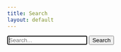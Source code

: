 ```yaml
---
title: Search
layout: default
---
```

<script src="https://unpkg.com/lunr/lunr.js"></script>

<form id="search-form" class="search-form search-form--blocked">
    <input autofocus id="search-field" type="search" placeholder="Search..." />
    <button type="submit" class="mi-button mi-button--primary mi-button--small">Search</button>
</form>

<div id="search-results"></div>

<template id="search-result-template">
    <div class="search-result">
        <a id="sr-link" href=""></a>
        <p id="sr-linktext"></p>
    </div>
</template>

<template id="no-search-results-template">
    <p class="search-results-no-match">
        Your search "<span id="nsr-term"></span>" did not match any documents.
    </p>
</template>

<script>
const searchForm = document.getElementById('search-form');
const searchResultsElement = document.getElementById('search-results');

const search = () => {
    const searchTerm = document.getElementById('search-field').value;

    // Don't search when search term is two characters or less
    if (searchTerm.length < 3) {
        return;
    }

    // Perform search in lunr
    const searchResults = window.searchIdx.search(searchTerm, {
        bool: 'OR',
        expand: true
    });

    searchResultsElement.innerHTML = '';

    if (searchResults.length) {
        searchResults.forEach(addSearchResult);
    } else {
        addNothingFoundMessage(searchTerm);
    }

};

const addSearchResult = searchResult => {
    const template = document.getElementById('search-result-template');
    const searchResultElement = template.content.cloneNode(true);

    const post = window.posts.find(indexedPost => indexedPost.url === searchResult.ref);

    searchResultElement.getElementById('sr-link').innerHTML = post.title
    searchResultElement.getElementById('sr-link').setAttribute('href',searchResult.ref);

    searchResultElement.getElementById('sr-linktext').innerHTML = searchResult.ref;

    searchResultsElement.appendChild(searchResultElement);
};

const addNothingFoundMessage = (searchTerm) => {
    const template = document.getElementById('no-search-results-template');
    const noSearchResultElement = template.content.cloneNode(true);

    noSearchResultElement.getElementById('nsr-term').innerHTML = searchTerm;

    searchResultsElement.appendChild(noSearchResultElement);
}

fetch('/search.json')
    .then(response => response.json())
    .then(searchIndex => {
        window.posts = searchIndex;
        searchForm.classList.remove('search-form--blocked');
        searchForm.addEventListener('submit', event => {
            event.preventDefault();
            search();
        });

        window.searchIdx = lunr(function () {
            this.ref('url');
            this.field('title');

            posts.forEach(function (doc) {
                this.add(doc)
            }, this);
        });

        search(); // If search field has content, eg. when going back to the search page from a result.
    });
</script>
